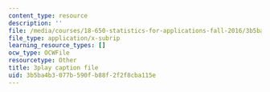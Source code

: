 ```yaml
---
content_type: resource
description: ''
file: /media/courses/18-650-statistics-for-applications-fall-2016/3b5ba4b3077b590fb88f2f2f8cba115e_QXkOaifVfW4.vtt
file_type: application/x-subrip
learning_resource_types: []
ocw_type: OCWFile
resourcetype: Other
title: 3play caption file
uid: 3b5ba4b3-077b-590f-b88f-2f2f8cba115e
---
```

